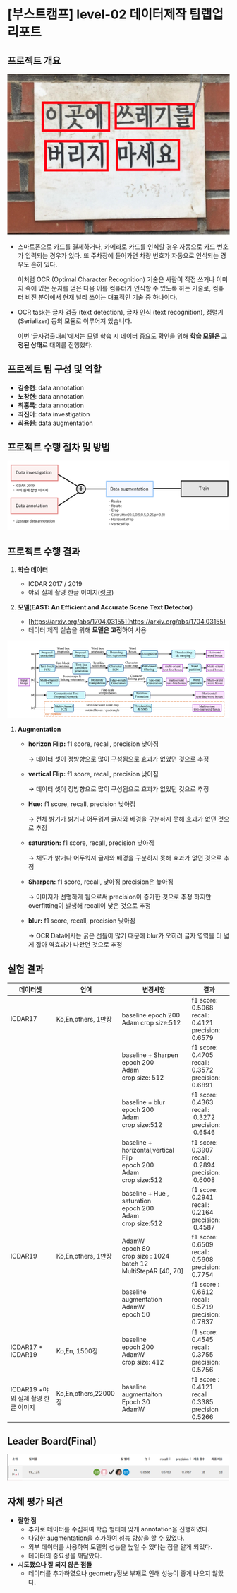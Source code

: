 # [부스트캠프] level-02 데이터제작 팀랩업리포트

## **프로젝트 개요**

![Untitled](imgs/Untitled.png)

- 스마트폰으로 카드를 결제하거나, 카메라로 카드를 인식할 경우 자동으로 카드 번호가 입력되는 경우가 있다. 또 주차장에 들어가면 차량 번호가 자동으로 인식되는 경우도 흔히 있다.
    
    이처럼 OCR (Optimal Character Recognition) 기술은 사람이 직접 쓰거나 이미지 속에 있는 문자를 얻은 다음 이를 컴퓨터가 인식할 수 있도록 하는 기술로, 컴퓨터 비전 분야에서 현재 널리 쓰이는 대표적인 기술 중 하나이다. 
    
- OCR task는 글자 검출 (text detection), 글자 인식 (text recognition), 정렬기(Serializer) 등의 모듈로 이루어져 있습니다.
    
    이번 ‘글자검출대회’에서는 모델 학습 시 데이터 중요도 확인을 위해 **학습 모델은 고정된 상태**로 대회를 진행했다.
    

## **프로젝트 팀 구성 및 역할**

- **김승현**: data annotation
- **노창현**: data annotation
- **최홍록**: data annotation
- **최진아**: data investigation
- **최용원**: data augmentation

## **프로젝트 수행 절차 및 방법**

![Untitled](imgs/Untitled1.png)

## **프로젝트 수행 결과**

1. **학습 데이터** 
    - ICDAR 2017 / 2019
    - 야외 실제 촬영 한글 이미지([링크](https://aihub.or.kr/aidata/33985/download))
    
2. **모델**(**EAST: An Efficient and Accurate Scene Text Detector**)
    - [https://arxiv.org/abs/1704.03155](https://arxiv.org/abs/1704.03155)
    - 데이터 제작 실습을 위해 **모델은 고정**하여 사용

![Untitled](imgs/Untitled2.png)

1. **Augmentation**
    - **horizon Flip:** f1 score, recall, precision 낮아짐
        
        → 데이터 셋이 정방향으로 많이 구성됨으로 효과가 없었던 것으로 추정  
        
    - **vertical Flip:** f1 score, recall, precision 낮아짐
        
        → 데이터 셋이 정방향으로 많이 구성됨으로 효과가 없었던 것으로 추정  
        
    - **Hue:** f1 score, recall, precision 낮아짐
        
        → 전체 밝기가 밝거나 어두워져 글자와 배경을 구분하지 못해 효과가 없던 것으로 추정  
        
    - **saturation:** f1 score, recall, precision 낮아짐
        
        → 채도가 밝거나 어두워져 글자와 배경을 구분하지 못해 효과가 없던 것으로 추정
        
    - **Sharpen:** f1 score, recall, 낮아짐 precision은 높아짐
        
        → 이미지가 선명하게 됨으로써 precision이 증가한 것으로 추정 하지만 overfitting이 발생해 recall이 낮은 것으로 추정
        
    - **blur:** f1 score, recall, precision 낮아짐
        
        → OCR Data에서는 굵은 선들이 많기 때문에 blur가 오히려 글자 영역을 더 넓게 잡아 역효과가 나왔던 것으로 추정
        
## 실험 결과

| 데이터셋 | 언어 | 변경사항 | 결과 |
| --- | --- | --- | --- |
| ICDAR17 | Ko,En,others, 1만장 | baseline epoch 200 Adam crop size:512 | f1 score:   0.5068 <br> recall:       0.4121 <br> precision: 0.6579 |
|  |  | baseline + Sharpen <br> epoch 200 <br> Adam <br> crop size: 512 | f1 score:    0.4705 <br> recall:        0.3572 <br> precision:  0.6891 |
|  |  | baseline + blur <br> epoch 200 <br> Adam <br> crop size:512 | f1 score:    0.4363 <br> recall:        0.3272 <br> precision:  0.6546 |
|  |  | baseline + horizontal,vertical Filp <br> epoch 200 <br> Adam <br> crop size:512 | f1 score:     0.3907 <br> recall:         0.2894 <br> precision:   0.6008 |
|  |  | baseline + Hue , saturation <br> epoch 200 <br> Adam <br> crop size:512 | f1 score:      0.2941 <br> recall:          0.2164 <br> precision:    0.4587 |
| ICDAR19 | Ko,En,others, 1만장 | AdamW <br> epoch 80 <br> crop size : 1024 <br> batch 12 <br> MultiStepAR [40, 70] | f1 score:      0.6509 <br> recall:          0.5608 <br> precision:    0.7754 |
|  |  | baseline augmentation <br> AdamW <br> epoch 50 | f1 score :     0.6612 <br> recall:          0.5719 <br> precision:    0.7837 |
| ICDAR17 + ICDAR19 | Ko,En, 1500장 | baseline <br> epoch 200 <br> AdamW <br> crop size: 412 | f1 score:     0.4545 <br> recall:         0.3755 <br> precision:   0.5756 |
| ICDAR19 +야외 실제 촬영 한글 이미지 | Ko,En,others,22000장 | baseline augmentaiton <br> Epoch 30 <br> AdamW | f1 score :    0.4121 <br> recall          0.3385 <br> precision    0.5266 |

## Leader Board(Final)

![Untitled](imgs/Untitled3.png)

## 자체 평가 의견

- **잘한 점**
    - 추가로 데이터를 수집하여 학습 형태에 맞게 annotation을 진행하였다.
    - 다양한 augmentation을 추가하여 성능 향상을 할 수 있었다.
    - 외부 데이터를 사용하여 모델의 성능을 높일 수 있다는 점을 알게 되었다.
    - 데이터의 중요성을 깨달았다.
- **시도했으나 잘 되지 않은 점들**
    - 데이터를 추가하였으나 geometry정보 부재로 인해 성능이 좋게 나오지 않았다.
